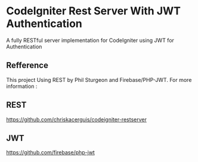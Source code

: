 # CodeIgniter Rest Server With JWT Authentication

A fully RESTful server implementation for CodeIgniter using JWT for Authentication
## Refference

This project Using REST by Phil Sturgeon and Firebase/PHP-JWT.
For more information :
## REST
https://github.com/chriskacerguis/codeigniter-restserver
## JWT
https://github.com/firebase/php-jwt
